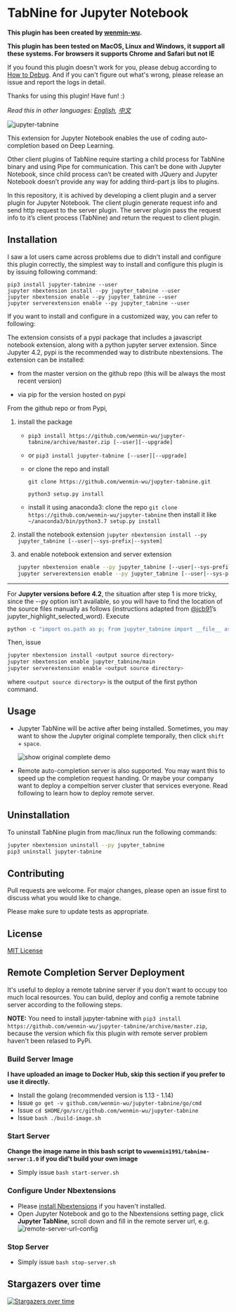 # TabNine for Jupyter Notebook

**This plugin has been created by [wenmin-wu](https://github.com/wenmin-wu).**

**This plugin has been tested on MacOS, Linux and Windows, it support all these systems. For browsers it supports Chrome and Safari but not IE**

If you found this plugin doesn't work for you, please debug according to [How to Debug](DEBUG.md). And if you can't figure out what's wrong, please release an issue and report the logs in detail.

Thanks for using this plugin! Have fun! :)

*Read this in other languages: [English](README.md), [中文](README.ch.md)*

![jupyter-tabnine](images/demo.gif)

This extension for Jupyter Notebook enables the use of coding auto-completion based on Deep Learning.

Other client plugins of TabNine require starting a child process for TabNine binary and using Pipe for communication. This can’t be done with Jupyter Notebook, since child process can’t be created with JQuery and Jupyter Notebook doesn’t provide any way for adding third-part js libs to plugins.

In this repository, it is achived by developing a client plugin and a server plugin for Jupyter Notebook. The client plugin generate request info and send http request to the server plugin. The server plugin pass the request info to it’s client process (TabNine) and return the request to client plugin.

## Installation

I saw a lot users came across problems due to didn't install and configure this plugin correctly, the simplest way to install and configure this plugin is by issuing following command:

```
pip3 install jupyter-tabnine --user
jupyter nbextension install --py jupyter_tabnine --user
jupyter nbextension enable --py jupyter_tabnine --user
jupyter serverextension enable --py jupyter_tabnine --user
```

If you want to install and configure in a customized way, you can refer to following:

The extension consists of a pypi package that includes a javascript
notebook extension, along with a python jupyter server extension. Since Jupyter 4.2, pypi is the recommended way to distribute nbextensions. The extension can be installed:

* from the master version on the github repo (this will be always the most recent version)

* via pip for the version hosted on pypi

From the github repo or from Pypi,
1. install the package
    * `pip3 install https://github.com/wenmin-wu/jupyter-tabnine/archive/master.zip [--user][--upgrade]`
    * or `pip3 install jupyter-tabnine [--user][--upgrade]`
    * or clone the repo and install
    
        `git clone https://github.com/wenmin-wu/jupyter-tabnine.git`
        
        `python3 setup.py install`
        
    * install it using anaconda3:
    clone the repo `git clone https://github.com/wenmin-wu/jupyter-tabnine`
    then install it like  `~/anaconda3/bin/python3.7 setup.py install`
2. install the notebook extension
    `jupyter nbextension install --py jupyter_tabnine [--user|--sys-prefix|--system]`

3. and enable notebook extension and server extension
    ```Bash
    jupyter nbextension enable --py jupyter_tabnine [--user|--sys-prefix|--system]
    jupyter serverextension enable --py jupyter_tabnine [--user|--sys-prefix|--system]
    ```
---
For **Jupyter versions before 4.2**, the situation after step 1 is more tricky, since the --py option isn’t available, so you will have to find the location of the source files manually as follows (instructions adapted from [@jcb91](https://github.com/jcb91)’s jupyter_highlight_selected_word). Execute

```Python
python -c "import os.path as p; from jupyter_tabnine import __file__ as f, _jupyter_nbextension_paths as n; print(p.normpath(p.join(p.dirname(f), n()[0]['src'])))"
```
Then, issue
```Bash
jupyter nbextension install <output source directory>
jupyter nbextension enable jupyter_tabnine/main
jupyter serverextension enable <output source directory>
```
where `<output source directory>` is the output of the first python command.

## Usage

* Jupyter TabNine will be active after being installed. Sometimes, you may want to show the Jupyter original complete temporally, then click `shift` + `space`.

   ![show original complete demo](images/show-original-complete.gif)
* Remote auto-completion server is also supported. You may want this to speed up the completion request handing. Or maybe your company want to deploy a compeltion server cluster that services everyone. Read following to learn how to deploy remote server.

## Uninstallation
To uninstall TabNine plugin from mac/linux run the following commands:
```Bash
jupyter nbextension uninstall --py jupyter_tabnine
pip3 uninstall jupyter-tabnine
```

## Contributing

Pull requests are welcome. For major changes, please open an issue first to discuss what you would like to change.

Please make sure to update tests as appropriate.

## License

[MIT License](LICENSE)

## Remote Completion Server Deployment
It's useful to deploy a remote tabnine server if you don't want to occupy too much local resources. You can build, deploy and config a remote tabnine server according to the following steps.

**NOTE:** You need to install jupyter-tabnine with `pip3 install https://github.com/wenmin-wu/jupyter-tabnine/archive/master.zip`, because the version which fix this plugin with remote server problem haven't been relased to PyPi.
### Build Server Image
**I have uploaded an image to Docker Hub, skip this section if you prefer to use it directly.**
* Install the golang (recommended version is 1.13 - 1.14)
* Issue `go get -v github.com/wenmin-wu/jupyter-tabnine/go/cmd`
* Issue `cd $HOME/go/src/github.com/wenmin-wu/jupyter-tabnine`
* Issue `bash ./build-image.sh`
### Start Server
**Change the image name in this bash script to `wuwenmin1991/tabnine-server:1.0` if you did't build your own image**
* Simply issue `bash start-server.sh`

### Configure Under Nbextensions
* Please [install Nbextensions](https://jupyter-contrib-nbextensions.readthedocs.io/en/latest/install.html) if you haven't installed.
* Open Jupyter Notebook and go to the Nbextensions setting page, click **Jupyter TabNine**, scroll down and fill in the remote server url, e.g.
![remote-server-url-config](images/remote-server-url-config.jpg)
### Stop Server
* Simply issue `bash stop-server.sh`

## Stargazers over time

[![Stargazers over time](https://starchart.cc/wenmin-wu/jupyter-tabnine.svg)](https://starchart.cc/wenmin-wu/jupyter-tabnine)

